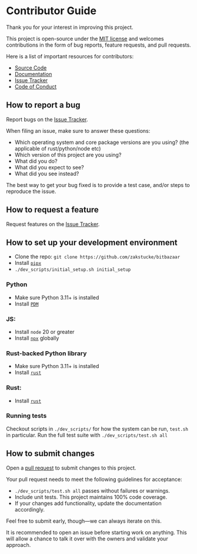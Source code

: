 # Contributor Guide

Thank you for your interest in improving this project.

This project is open-source under the [MIT license] and
welcomes contributions in the form of bug reports, feature requests, and pull requests.

Here is a list of important resources for contributors:

-   [Source Code](https://github.com/zakstucke/bitbazaar)
-   [Documentation](https://zakstucke.github.io/bitbazaar)
-   [Issue Tracker](https://github.com/zakstucke/bitbazaar/issues)
-   [Code of Conduct](CODE_OF_CONDUCT.md)

[mit license]: https://opensource.org/licenses/MIT

## How to report a bug

Report bugs on the [Issue Tracker](https://github.com/zakstucke/bitbazaar/issues).

When filing an issue, make sure to answer these questions:

-   Which operating system and core package versions are you using? (the applicable of rust/python/node etc)
-   Which version of this project are you using?
-   What did you do?
-   What did you expect to see?
-   What did you see instead?

The best way to get your bug fixed is to provide a test case,
and/or steps to reproduce the issue.

## How to request a feature

Request features on the [Issue Tracker](https://github.com/zakstucke/bitbazaar/issues).

## How to set up your development environment

-   Clone the repo: `git clone https://github.com/zakstucke/bitbazaar`
-   Install [`pipx`](https://pypa.github.io/pipx/)
-   `./dev_scripts/initial_setup.sh initial_setup`

### Python

-   Make sure Python 3.11+ is installed
-   Install [`PDM`](https://pdm.fming.dev/latest/#update-the-pdm-version)

### JS:

-   Install `node` 20 or greater
-   Install [`npx`](https://www.npmjs.com/package/npx) globally

### Rust-backed Python library

-   Make sure Python 3.11+ is installed
-   Install [`rust`](https://www.rust-lang.org/tools/install)

### Rust:

-   Install [`rust`](https://www.rust-lang.org/tools/install)

### Running tests

Checkout scripts in `./dev_scripts/` for how the system can be run, `test.sh` in particular.
Run the full test suite with `./dev_scripts/test.sh all`

## How to submit changes

Open a [pull request](https://github.com/zakstucke/bitbazaar/pulls) to submit changes to this project.

Your pull request needs to meet the following guidelines for acceptance:

-   `./dev_scripts/test.sh all` passes without failures or warnings.
-   Include unit tests. This project maintains 100% code coverage.
-   If your changes add functionality, update the documentation accordingly.

Feel free to submit early, though—we can always iterate on this.

It is recommended to open an issue before starting work on anything.
This will allow a chance to talk it over with the owners and validate your approach.
